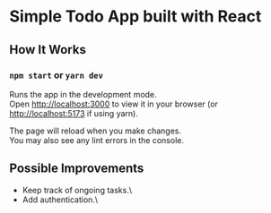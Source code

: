 # Simple Todo App built with React

## How It Works

### `npm start` or `yarn dev`

Runs the app in the development mode.\
Open [http://localhost:3000](http://localhost:3000) to view it in your browser (or [http://localhost:5173](http://localhost:5173) if using yarn).

The page will reload when you make changes.\
You may also see any lint errors in the console.

## Possible Improvements

* Keep track of ongoing tasks.\
* Add authentication.\
